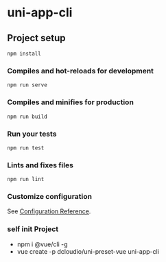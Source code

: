# uni-app-cli

## Project setup
```
npm install
```
### Compiles and hot-reloads for development
```
npm run serve
```
### Compiles and minifies for production
```
npm run build
```
### Run your tests
```
npm run test
```
### Lints and fixes files
```
npm run lint
```
### Customize configuration
See [Configuration Reference](https://cli.vuejs.org/config/).
### self init Project
* npm i @vue/cli -g
* vue create -p dcloudio/uni-preset-vue uni-app-cli